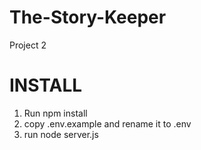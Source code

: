 # The-Story-Keeper
Project 2

# INSTALL

1. Run npm install
2. copy .env.example and rename it to .env
3. run node server.js